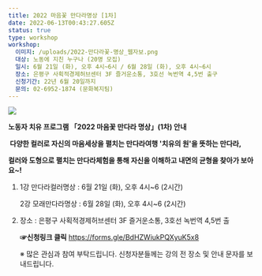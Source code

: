 ```yaml
---
title: 2022 마음꽃 만다라명상 [1차]
date: 2022-06-13T00:43:27.605Z
status: true
type: workshop
workshop:
  이미지: /uploads/2022-만다라꽃-명상_웹자보.png
  대상: 노동에 지친 누구나 (20명 모집)
  일시: 6월 21일 (화), 오후 4시~6시 / 6월 28일 (화), 오후 4시~6시
  장소: 은평구 사획적경제허브센터 3F 즐거운소통, 3호선 녹번역 4,5번 출구
  신청기간: 22년 6월 20일까지
  문의: 02-6952-1874 (문화복지팀)
---
```

![](/uploads/2022-만다라꽃-명상_웹자보.png)

**노동자 치유 프로그램 「2022 마음꽃 만다라 명상」(1차) 안내**

**­ 다양한 컬러로 자신의 마음세상을 펼치는 만다라여행 '치유의 원'을 뜻하는 만다라,**

 **컬러와 도형으로 펼치는 만다라체험을 통해 자신을 이해하고 내면의 균형을 찾아가 보아요~!**

1. 1강 만다라컬러명상 :  6월 21일 (화), 오후 4시~6 (2시간)

   2강 모래만다라명상 :  6월 28일 (화), 오후 4시~6 (2시간)
2. 장소 : 은평구 사획적경제허브센터 3F 즐거운소통, 3호선 녹번역 4,5번 출 

   **☞신청링크 클릭**  https://forms.gle/BdHZWiukPQXyuK5x8

    ※ 많은 관심과 참여 부탁드립니다.  신청자분들께는 강의 전 장소 및 안내 문자를 보내드립니다.